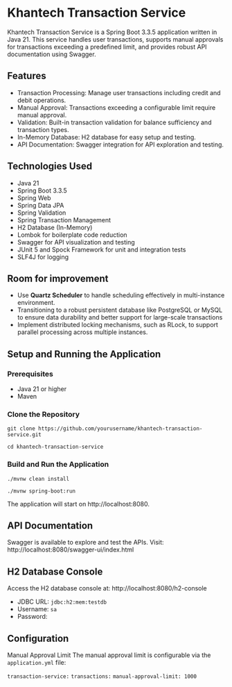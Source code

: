 # Khantech Transaction Service

Khantech Transaction Service is a Spring Boot 3.3.5 application written in Java 21. 
This service handles user transactions, supports manual approvals for transactions exceeding a predefined limit, and provides robust API documentation using Swagger.

## Features

* Transaction Processing: Manage user transactions including credit and debit operations.
* Manual Approval: Transactions exceeding a configurable limit require manual approval.
* Validation: Built-in transaction validation for balance sufficiency and transaction types.
* In-Memory Database: H2 database for easy setup and testing.
* API Documentation: Swagger integration for API exploration and testing.

## Technologies Used

* Java 21
* Spring Boot 3.3.5
* Spring Web
* Spring Data JPA
* Spring Validation
* Spring Transaction Management
* H2 Database (In-Memory)
* Lombok for boilerplate code reduction
* Swagger for API visualization and testing
* JUnit 5 and Spock Framework for unit and integration tests
* SLF4J for logging

## Room for improvement
* Use **Quartz Scheduler** to handle scheduling effectively in multi-instance environment. 
* Transitioning to a robust persistent database like PostgreSQL or MySQL to ensure data durability and better support for large-scale transactions
* Implement distributed locking mechanisms, such as RLock, to support parallel processing across multiple instances. 

## Setup and Running the Application

### Prerequisites

* Java 21 or higher
* Maven

### Clone the Repository

`git clone https://github.com/yourusername/khantech-transaction-service.git`

`cd khantech-transaction-service`

### Build and Run the Application

`./mvnw clean install`

`./mvnw spring-boot:run`

The application will start on http://localhost:8080.

## API Documentation

Swagger is available to explore and test the APIs.
Visit: http://localhost:8080/swagger-ui/index.html

## H2 Database Console


Access the H2 database console at: http://localhost:8080/h2-console

* JDBC URL: `jdbc:h2:mem:testdb`
* Username: `sa`
* Password: 


## Configuration

Manual Approval Limit
The manual approval limit is configurable via the `application.yml` file:

`transaction-service:`
    `transactions:`
        `manual-approval-limit: 1000`

